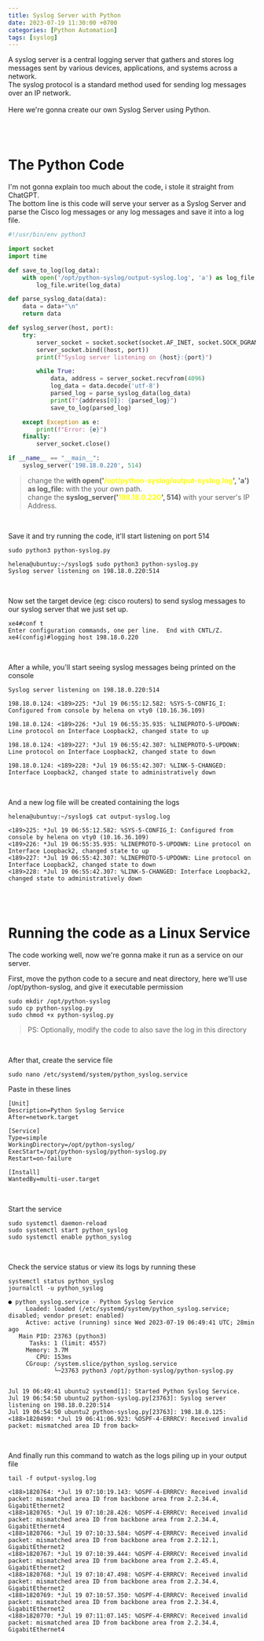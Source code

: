 ```yaml
---
title: Syslog Server with Python
date: 2023-07-19 11:30:00 +0700
categories: [Python Automation]
tags: [syslog]
---
```


A syslog server is a central logging server that gathers and stores log messages sent by various devices, applications, and systems across a network. <br>
The syslog protocol is a standard method used for sending log messages over an IP network.
<br><br>
Here we're gonna create our own Syslog Server using Python.

<br>
<br>

# The Python Code

I'm not gonna explain too much about the code, i stole it straight from ChatGPT. <br>
The bottom line is this code will serve your server as a Syslog Server and parse the Cisco log messages or any log messages and save it into a log file.

```python
#!/usr/bin/env python3

import socket
import time

def save_to_log(log_data):
    with open('/opt/python-syslog/output-syslog.log', 'a') as log_file:
        log_file.write(log_data)

def parse_syslog_data(data):
    data = data+"\n"
    return data

def syslog_server(host, port):
    try:
        server_socket = socket.socket(socket.AF_INET, socket.SOCK_DGRAM)
        server_socket.bind((host, port))
        print(f"Syslog server listening on {host}:{port}")

        while True:
            data, address = server_socket.recvfrom(4096)
            log_data = data.decode('utf-8')
            parsed_log = parse_syslog_data(log_data)
            print(f"{address[0]}: {parsed_log}")
            save_to_log(parsed_log)

    except Exception as e:
        print(f"Error: {e}")
    finally:
        server_socket.close()

if __name__ == "__main__":
    syslog_server('198.18.0.220', 514)
```
> change the **with open('<span style="color:yellow">/opt/python-syslog/output-syslog.log</span>', 'a') as log_file:** with the your own path. <br>
> change the **syslog_server('<span style="color:yellow">198.18.0.220</span>', 514)** with your server's IP Address.

<br>


Save it and try running the code, it'll start listening on port 514

```shell
sudo python3 python-syslog.py
```

```shell
helena@ubuntuy:~/syslog$ sudo python3 python-syslog.py 
Syslog server listening on 198.18.0.220:514
```

<br>

Now set the target device (eg: cisco routers) to send syslog messages to our syslog server that we just set up.

```
xe4#conf t
Enter configuration commands, one per line.  End with CNTL/Z.
xe4(config)#logging host 198.18.0.220
```

<br>

After a while, you'll start seeing syslog messages being printed on the console

```
Syslog server listening on 198.18.0.220:514

198.18.0.124: <189>225: *Jul 19 06:55:12.582: %SYS-5-CONFIG_I: Configured from console by helena on vty0 (10.16.36.109)

198.18.0.124: <189>226: *Jul 19 06:55:35.935: %LINEPROTO-5-UPDOWN: Line protocol on Interface Loopback2, changed state to up

198.18.0.124: <189>227: *Jul 19 06:55:42.307: %LINEPROTO-5-UPDOWN: Line protocol on Interface Loopback2, changed state to down

198.18.0.124: <189>228: *Jul 19 06:55:42.307: %LINK-5-CHANGED: Interface Loopback2, changed state to administratively down
```
<br>

And a new log file will be created containing the logs

```shell
helena@ubuntuy:~/syslog$ cat output-syslog.log 

<189>225: *Jul 19 06:55:12.582: %SYS-5-CONFIG_I: Configured from console by helena on vty0 (10.16.36.109)
<189>226: *Jul 19 06:55:35.935: %LINEPROTO-5-UPDOWN: Line protocol on Interface Loopback2, changed state to up
<189>227: *Jul 19 06:55:42.307: %LINEPROTO-5-UPDOWN: Line protocol on Interface Loopback2, changed state to down
<189>228: *Jul 19 06:55:42.307: %LINK-5-CHANGED: Interface Loopback2, changed state to administratively down
```

<br>
<br>

# Running the code as a Linux Service

The code working well, now we're gonna make it run as a service on our server.
<br>

First, move the python code to a secure and neat directory, here we'll use /opt/python-syslog, and give it executable permission

```shell
sudo mkdir /opt/python-syslog
sudo cp python-syslog.py
sudo chmod +x python-syslog.py
```

>PS: Optionally, modify the code to also save the log in this directory

<br>

After that, create the service file

```shell
sudo nano /etc/systemd/system/python_syslog.service
```

Paste in these lines

```
[Unit]
Description=Python Syslog Service
After=network.target

[Service]
Type=simple
WorkingDirectory=/opt/python-syslog/
ExecStart=/opt/python-syslog/python-syslog.py
Restart=on-failure

[Install]
WantedBy=multi-user.target
```

<br>

Start the service

```
sudo systemctl daemon-reload
sudo systemctl start python_syslog
sudo systemctl enable python_syslog
```

<br>

Check the service status or view its logs by running these

```shell
systemctl status python_syslog
journalctl -u python_syslog
```

```
● python_syslog.service - Python Syslog Service
     Loaded: loaded (/etc/systemd/system/python_syslog.service; disabled; vendor preset: enabled)
     Active: active (running) since Wed 2023-07-19 06:49:41 UTC; 28min ago
   Main PID: 23763 (python3)
      Tasks: 1 (limit: 4557)
     Memory: 3.7M
        CPU: 153ms
     CGroup: /system.slice/python_syslog.service
             └─23763 python3 /opt/python-syslog/python-syslog.py


Jul 19 06:49:41 ubuntu2 systemd[1]: Started Python Syslog Service.
Jul 19 06:54:50 ubuntu2 python-syslog.py[23763]: Syslog server listening on 198.18.0.220:514
Jul 19 06:54:50 ubuntu2 python-syslog.py[23763]: 198.18.0.125: <188>1820499: *Jul 19 06:41:06.923: %OSPF-4-ERRRCV: Received invalid packet: mismatched area ID from back>
```

<br>

And finally run this command to watch as the logs piling up in your output file

```shell
tail -f output-syslog.log 
```

```
<188>1820764: *Jul 19 07:10:19.143: %OSPF-4-ERRRCV: Received invalid packet: mismatched area ID from backbone area from 2.2.34.4, GigabitEthernet2
<188>1820765: *Jul 19 07:10:28.426: %OSPF-4-ERRRCV: Received invalid packet: mismatched area ID from backbone area from 2.2.34.4, GigabitEthernet4
<188>1820766: *Jul 19 07:10:33.584: %OSPF-4-ERRRCV: Received invalid packet: mismatched area ID from backbone area from 2.2.12.1, GigabitEthernet2
<188>1820767: *Jul 19 07:10:39.444: %OSPF-4-ERRRCV: Received invalid packet: mismatched area ID from backbone area from 2.2.45.4, GigabitEthernet2
<188>1820768: *Jul 19 07:10:47.498: %OSPF-4-ERRRCV: Received invalid packet: mismatched area ID from backbone area from 2.2.34.4, GigabitEthernet2
<188>1820769: *Jul 19 07:10:57.350: %OSPF-4-ERRRCV: Received invalid packet: mismatched area ID from backbone area from 2.2.34.4, GigabitEthernet2
<188>1820770: *Jul 19 07:11:07.145: %OSPF-4-ERRRCV: Received invalid packet: mismatched area ID from backbone area from 2.2.34.4, GigabitEthernet4
```
